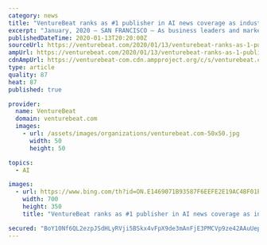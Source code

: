 ```yaml
---
category: news
title: "VentureBeat ranks as #1 publisher in AI news coverage as industry booms"
excerpt: "January, 2020 — SAN FRANCISCO — As business leaders and marketers look for the latest and most reliable news on the exploding subject of artificial intelligence, VentureBeat leads the way ranking #1 in AI editorial content according to the coveted Techmeme leaderboard.* VentureBeat has received over 20 million pageviews on its AI content in ..."
publishedDateTime: 2020-01-13T20:20:00Z
sourceUrl: https://venturebeat.com/2020/01/13/venturebeat-ranks-as-1-publisher-in-ai-news-coverage-as-industry-booms/
ampUrl: https://venturebeat.com/2020/01/13/venturebeat-ranks-as-1-publisher-in-ai-news-coverage-as-industry-booms/amp/
cdnAmpUrl: https://venturebeat-com.cdn.ampproject.org/c/s/venturebeat.com/2020/01/13/venturebeat-ranks-as-1-publisher-in-ai-news-coverage-as-industry-booms/amp/
type: article
quality: 87
heat: 87
published: true

provider:
  name: VentureBeat
  domain: venturebeat.com
  images:
    - url: /assets/images/organizations/venturebeat.com-50x50.jpg
      width: 50
      height: 50

topics:
  - AI

images:
  - url: https://www.bing.com/th?id=ON.E1469071B93587F6EEFE2E19AC4BF01E
    width: 700
    height: 350
    title: "VentureBeat ranks as #1 publisher in AI news coverage as industry booms"

secured: "BoY10Nf6QL2ezpJSdHLyRVji5BSkx4vFpX9de3mAnFjE3PMCVp9ze42AAuUepzrQYyJYacaSiHCDednuBT2ASHXabP4l27i3oauqzoZ1Kg6resi+3tBHo665VeI9tli6VmhbdLXfylgqsXnpENYFApJ1nEj6amcZfL76WGK2dZ0s72UDCVDMJ7G8GazQKaNHypxq3CT+EYg60PHQb/6oFuuolePd7m3zznEpkIFiEibFKgYyRQ/W5rVj3cTGYVddihFg1qlMNSSPZdoZq8lOTw==;CBUfVyFCEXLrgAK2xv1uxQ=="
---
```


